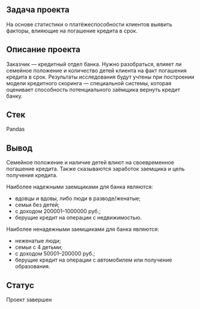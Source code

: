 ## Задача проекта
На основе статистики о платёжеспособности клиентов выявить факторы, влияющие на погашение кредита в срок.

## Описание проекта
Заказчик — кредитный отдел банка. Нужно разобраться, влияет ли семейное положение и количество детей клиента на факт погашения кредита в срок.
Результаты исследования будут учтены при построении модели кредитного скоринга — специальной системы, которая оценивает способность потенциального заёмщика вернуть кредит банку.

## Стек
Pandas

## Вывод
Семейное положение и наличие детей влиют на своевременное погашение кредита. Также сказываются заработок заемщика и цель получения кредита.

Наиболее надежными заемщиками для банка являются:
- вдовцы и вдовы, либо люди в разводе/женатые;
- семьи без детей;
- с доходом 200001–1000000 руб.;
- берущие кредит на операции с недвижимостью.

Наиболее ненадежными заемщиками для банка являются:
- неженатые люди;
- семьи с 4 детьми;
- с доходом 50001–200000 руб.;
- берущие кредит на операции с автомобилем или получение образования.

## Статус
Проект завершен
